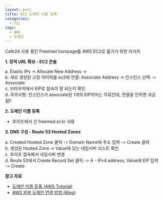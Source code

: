 ```yaml
---
layout: post
title: EC2 도메인 이름 등록
categories:
  - TIL
tags:
  - AWS
  - 도메인
---
```


Cafe24 사용 중인 Freemed hompage를 AWS EC2로 옮기기 위한 리서치  

**1. 정적 URL 확보 - EC2 콘솔**  
  
a. Elastic IPs -> Allocate New Address ->  
b. 새로 생성된 고정 아이피를 ec2에 연결: Associate Address -> 인스턴스 선택 -> Associate  
c. 브라우저에서 EIP로 접속이 잘 되는지 확인  
d. 주의사항: 인스턴스가 associate된 1개의 EIP까지는 무료인데, 연결을 안하면 과금됨!!  
  
**2. 도메인 이름 등록**  
  
- 후이즈에서 산 freemed.or.kr 사용
  
**3. DNS 구성 - Route 53 Hosted Zones**  
  
a. Created Hosted Zone 클릭 -> Domain Name에 주소 입력 -> Create 클릭  
b. 생성된 Hosted Zone -> Value에 있는 네임서버 리스트 확인  
c. 후이즈 접속해서 네임서버 변경  
d. Route 53에서 Create Record Set 클릭 -> A - IPv4 address, Value에 EIP 입력 -> Create  
  

**참고 자료**  
* [도메인 이름 등록 (AWS Tutorial)](https://aws.amazon.com/ko/getting-started/tutorials/get-a-domain/)
* [AWS 외부 도메인 연결 방법 (Blog)](http://makebct.net/aws-%ec%99%b8%eb%b6%80-%eb%8f%84%eb%a9%94%ec%9d%b8-%ec%97%b0%ea%b2%b0-%eb%b0%a9%eb%b2%95-1/?cat=989/)
